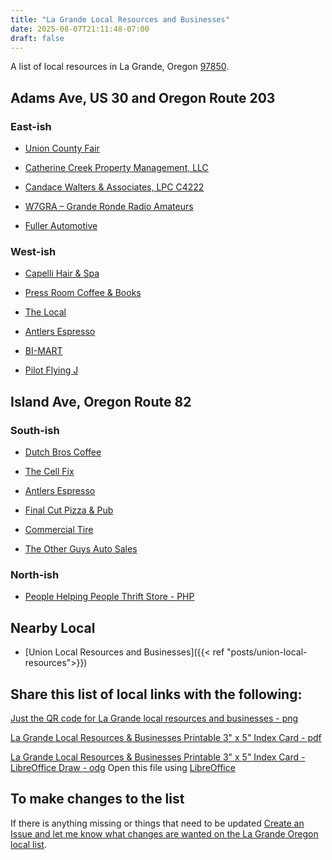 ```yaml
---
title: "La Grande Local Resources and Businesses"
date: 2025-08-07T21:11:48-07:00
draft: false
---
```


A list of local resources in La Grande, Oregon [97850](https://www.unitedstateszipcodes.org/97850/).

## Adams Ave, US 30 and Oregon Route 203 

### East-ish

- [Union County Fair](https://unioncountyfair.org/)

- [Catherine Creek Property Management, LLC](https://catherinecreekpm.com/)

- [Candace Walters & Associates, LPC C4222](https://candace-walters.clientsecure.me/)

- [W7GRA – Grande Ronde Radio Amateurs](https://w7gra.org/)

- [Fuller Automotive](https://fullerautorepair.com/)

### West-ish

- [Capelli Hair & Spa](https://www.facebook.com/Capelli.INC)

- [Press Room Coffee & Books](https://www.thepressroomcoffee.com/)
 
- [The Local](https://www.localcoffeecream.com/)
 
- [Antlers Espresso](https://m.facebook.com/antlersespresso/)
 
- [BI-MART](https://www.bimart.com/)
 
- [Pilot Flying J](https://locations.pilotflyingj.com/us/or/la-grande/63276-oregon-203)


## Island Ave, Oregon Route 82

### South-ish

- [Dutch Bros Coffee](https://www.dutchbros.com/locations/or/la-grande/2003-q-ave.)
 
- [The Cell Fix](http://www.thecellfix.com/)
 
- [Antlers Espresso](https://m.facebook.com/antlersespresso/)
 
- [Final Cut Pizza & Pub](https://www.finalcutpizza.com/)
 
- [Commercial Tire](https://commercialtire.com/locations/la-grande/)
 
- [The Other Guys Auto Sales](https://www.theotherguysautosales.com/)

### North-ish

- [People Helping People Thrift Store - PHP ](https://phpthriftstore.com/)

## Nearby Local

- [Union Local Resources and Businesses]({{< ref "posts/union-local-resources">}})

## Share this list of local links with the following:
[Just the QR code for La Grande local resources and businesses - png](LaGrandeLocalResourcesListQRCode.png)

[La Grande Local Resources & Businesses Printable 3" x 5" Index Card - pdf](LaGrandeLocalResourcesCard.pdf)

[La Grande Local Resources & Businesses Printable 3" x 5" Index Card - LibreOffice Draw - odg](LaGrandeLocalResourcesCard.odg)  Open this file using [LibreOffice](https://www.libreoffice.org/)

## To make changes to the list

If there is anything missing or things that need to be updated [Create an Issue and let me know what changes are wanted on the La Grande Oregon local list](https://github.com/djbrieck/brieckspro/issues).